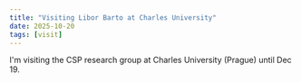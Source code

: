 ```yaml
---
title: "Visiting Libor Barto at Charles University"
date: 2025-10-20
tags: [visit]
---
```


I'm visiting the CSP research group at Charles University (Prague) until Dec 19.
